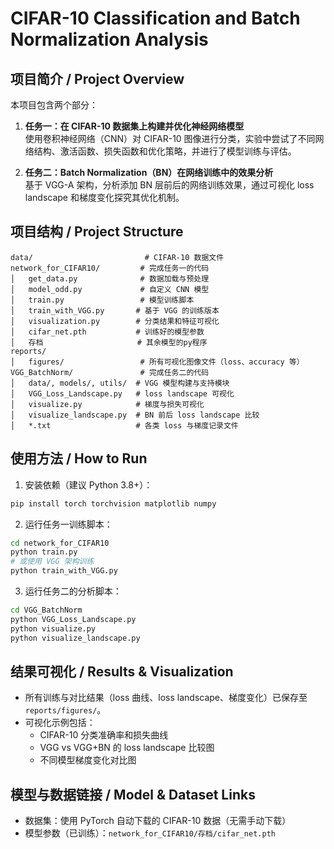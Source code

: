# CIFAR-10 Classification and Batch Normalization Analysis

## 项目简介 / Project Overview

本项目包含两个部分：

1. **任务一：在 CIFAR-10 数据集上构建并优化神经网络模型**  
   使用卷积神经网络（CNN）对 CIFAR-10 图像进行分类，实验中尝试了不同网络结构、激活函数、损失函数和优化策略，并进行了模型训练与评估。

2. **任务二：Batch Normalization（BN）在网络训练中的效果分析**  
   基于 VGG-A 架构，分析添加 BN 层前后的网络训练效果，通过可视化 loss landscape 和梯度变化探究其优化机制。

## 项目结构 / Project Structure

```
data/                         # CIFAR-10 数据文件
network_for_CIFAR10/         # 完成任务一的代码
│   get_data.py              # 数据加载与预处理
│   model_odd.py             # 自定义 CNN 模型
│   train.py                 # 模型训练脚本
│   train_with_VGG.py       # 基于 VGG 的训练版本
│   visualization.py        # 分类结果和特征可视化
│   cifar_net.pth           # 训练好的模型参数
│   存档                     # 其余模型的py程序 
reports/
│   figures/                 # 所有可视化图像文件（loss、accuracy 等）
VGG_BatchNorm/               # 完成任务二的代码
│   data/, models/, utils/  # VGG 模型构建与支持模块
│   VGG_Loss_Landscape.py   # loss landscape 可视化
│   visualize.py            # 梯度与损失可视化
│   visualize_landscape.py  # BN 前后 loss landscape 比较
│   *.txt                   # 各类 loss 与梯度记录文件
```

## 使用方法 / How to Run

1. 安装依赖（建议 Python 3.8+）：

```bash
pip install torch torchvision matplotlib numpy
```

2. 运行任务一训练脚本：

```bash
cd network_for_CIFAR10
python train.py
# 或使用 VGG 架构训练
python train_with_VGG.py
```

3. 运行任务二的分析脚本：

```bash
cd VGG_BatchNorm
python VGG_Loss_Landscape.py
python visualize.py
python visualize_landscape.py
```

## 结果可视化 / Results & Visualization

- 所有训练与对比结果（loss 曲线、loss landscape、梯度变化）已保存至 `reports/figures/`。
- 可视化示例包括：
  - CIFAR-10 分类准确率和损失曲线
  - VGG vs VGG+BN 的 loss landscape 比较图
  - 不同模型梯度变化对比图

## 模型与数据链接 / Model & Dataset Links

- 数据集：使用 PyTorch 自动下载的 CIFAR-10 数据（无需手动下载）
- 模型参数（已训练）：`network_for_CIFAR10/存档/cifar_net.pth`  
